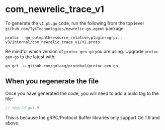 # com_newrelic_trace_v1

To generate the `v1.pb.go` code, run the following from the top level
`github.com/TykTechnologies/newrelic-go-agent` package:

```
protoc --go_out=paths=source_relative,plugins=grpc:. v3/internal/com_newrelic_trace_v1/v1.proto
```

Be mindful which version of `protoc-gen-go` you are using. Upgrade
`protoc-gen-go` to the latest with:

```
go get -u github.com/golang/protobuf/protoc-gen-go
```

## When you regenerate the file

Once you have generated the code, you will need to add a build tag to the file:

 ```go
// +build go1.9
```

This is because the gRPC/Protocol Buffer libraries only support Go 1.9 and
above.
